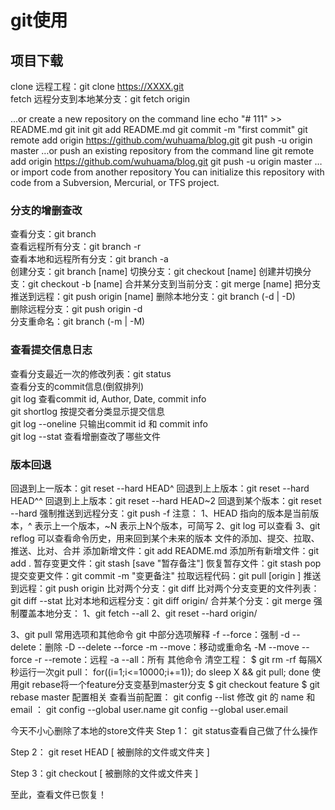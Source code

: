 # git使用

## 项目下载

clone 远程工程：git clone https://XXXX.git  
fetch 远程分支到本地某分支：git fetch origin

…or create a new repository on the command line
echo "# 111" >> README.md
git init
git add README.md
git commit -m "first commit"
git remote add origin https://github.com/wuhuama/blog.git
git push -u origin master
…or push an existing repository from the command line
git remote add origin https://github.com/wuhuama/blog.git
git push -u origin master
…or import code from another repository
You can initialize this repository with code from a Subversion, Mercurial, or TFS project.

### 分支的增删查改

查看分支：git branch  
查看远程所有分支：git branch -r  
查看本地和远程所有分支：git branch -a  
创建分支：git branch [name]
切换分支：git checkout [name]
创建并切换分支：git checkout -b [name]
合并某分支到当前分支：git merge [name]
把分支推送到远程：git push origin [name]
删除本地分支：git branch (-d | -D)  
删除远程分支：git push origin -d  
分支重命名：git branch (-m | -M)  

### 查看提交信息日志

查看分支最近一次的修改列表：git status  
查看分支的commit信息(倒叙排列)  
git log 查看commit id, Author, Date, commit info  
git shortlog 按提交者分类显示提交信息  
git log --oneline 只输出commit id 和 commit info  
git log --stat 查看增删查改了哪些文件  

### 版本回退

回退到上一版本：git reset --hard HEAD^
回退到上上版本：git reset --hard HEAD^^
回退到上上版本：git reset --hard HEAD~2
回退到某个版本：git reset --hard
强制推送到远程分支：git push -f
注意：
1、HEAD 指向的版本是当前版本，^ 表示上一个版本，~N 表示上N个版本，可简写 
2、git log 可以查看
3、git reflog 可以查看命令历史，用来回到某个未来的版本
文件的添加、提交、拉取、推送、比对、合并
添加新增文件：git add README.md
添加所有新增文件：git add .
暂存变更文件：git stash [save "暂存备注"]
恢复暂存文件：git stash pop
提交变更文件：git commit -m "变更备注"
拉取远程代码：git pull [origin
]
推送到远程：git push origin
比对两个分支：git diff
比对两个分支变更的文件列表：git diff
--stat
比对本地和远程分支：git diff
origin/
合并某个分支：git merge
强制覆盖本地分支： 
1、git fetch --all 
2、git reset --hard origin/

3、git pull
常用选项和其他命令
git 中部分选项解释
-f --force：强制
-d --delete：删除
-D --delete --force
-m --move：移动或重命名
-M --move --force
-r --remote：远程
-a --all：所有
其他命令
清空工程：
$ git rm -rf
每隔X秒运行一次git pull：
for((i=1;i<=10000;i+=1)); do sleep X && git pull; done
使用git rebase将一个feature分支变基到master分支
$ git checkout feature 
$ git rebase master
配置相关
查看当前配置： git config --list
修改 git 的 name 和 email ：
git config --global user.name <name>
git config --global user.email <email>

今天不小心删除了本地的store文件夹
Step 1： git status查看自己做了什么操作

Step 2： git reset HEAD [ 被删除的文件或文件夹 ]


Step 3：git checkout  [ 被删除的文件或文件夹 ]


至此，查看文件已恢复！
